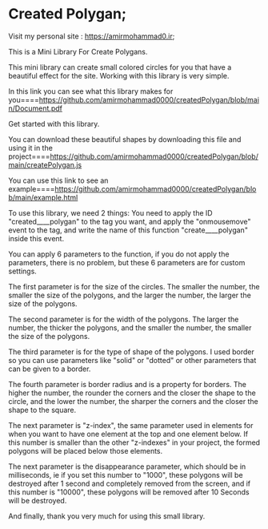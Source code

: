 # Created Polygan;

Visit my personal site : https://amirmohammad0.ir;


This is a Mini Library For Create Polygans.


This mini library can create small colored circles for you that have a beautiful effect for the site. Working with this library is very simple.


In this link you can see what this library makes for you====https://github.com/amirmohammad0000/createdPolygan/blob/main/Document.pdf


Get started with this library.


You can download these beautiful shapes by downloading this file and using it in the project====https://github.com/amirmohammad0000/createdPolygan/blob/main/createPolygan.js


You can use this link to see an example====https://github.com/amirmohammad0000/createdPolygan/blob/main/example.html


To use this library, we need 2 things: You need to apply the ID "created____polygan" to the tag you want, and apply the "onmousemove" event to the tag, and write the name of this function "create____polygan" inside this event.


You can apply 6 parameters to the function, if you do not apply the parameters, there is no problem, but these 6 parameters are for custom settings.


The first parameter is for the size of the circles. The smaller the number, the smaller the size of the polygons, and the larger the number, the larger the size of the polygons.


The second parameter is for the width of the polygons. The larger the number, the thicker the polygons, and the smaller the number, the smaller the size of the polygons.


The third parameter is for the type of shape of the polygons. I used border so you can use parameters like "solid" or "dotted" or other parameters that can be given to a border.


The fourth parameter is border radius and is a property for borders. The higher the number, the rounder the corners and the closer the shape to the circle, and the lower the number, the sharper the corners and the closer the shape to the square.


The next parameter is "z-index", the same parameter used in elements for when you want to have one element at the top and one element below. If this number is smaller than the other "z-indexes" in your project, the formed polygons will be placed below those elements.


The next parameter is the disappearance parameter, which should be in milliseconds, ie if you set this number to "1000", these polygons will be destroyed after 1 second and completely removed from the screen, and if this number is "10000", these polygons will be removed after 10 Seconds will be destroyed.


And finally, thank you very much for using this small library.
